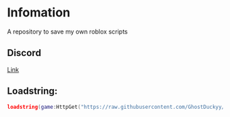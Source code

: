 # Infomation
A repository to save my own roblox scripts

## Discord
[Link](https://discord.gg/TFUeFEESVv)
## Loadstring:
```lua
loadstring(game:HttpGet("https://raw.githubusercontent.com/GhostDuckyy/Bread/main/Loader/source.lua"))()
```
